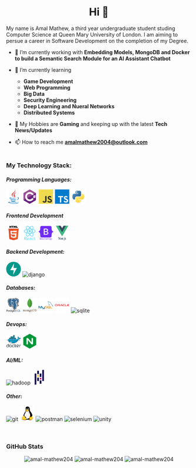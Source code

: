 <h1 align="center">Hi 👋</h1>

<p>My name is Amal Mathew, a third year undergraduate student studing Computer Science at Queen Mary University of London. I am aiming to persue a career in Software Development on the completion of my Degree.</p>

- 🔭 I’m currently working with **Embedding Models, MongoDB and Docker to build a Semantic Search Module for an AI Assistant Chatbot**

- 🌱 I’m currently learning 
    - **Game Development**
    - **Web Programming**
    - **Big Data**
    - **Security Engineering**
    - **Deep Learning and Nueral Networks**
    - **Distributed Systems**

- 🤖 My Hobbies are **Gaming** and keeping up with the latest **Tech News/Updates** 

- 📫 How to reach me **amalmathew2004@outlook.com**


<h1></h1>
<h3 align="left">My Technology Stack:</h3>
<section>
<div>
<h4><i>Programming Languages:</i></h4>
    <div>
        <img src="https://raw.githubusercontent.com/devicons/devicon/master/icons/java/java-original.svg" alt="java" width="40" height="40"/>
        <img src="https://raw.githubusercontent.com/devicons/devicon/master/icons/csharp/csharp-original.svg" alt="csharp" width="40" height="40"/>
        <img src="https://raw.githubusercontent.com/devicons/devicon/master/icons/javascript/javascript-original.svg" alt="javascript" width="40" height="40"/>
        <img src="https://raw.githubusercontent.com/devicons/devicon/master/icons/typescript/typescript-original.svg" alt="typescript" width="40" height="40"/>
        <img src="https://raw.githubusercontent.com/devicons/devicon/master/icons/python/python-original.svg" alt="python" width="40" height="40"/>
    </div>
<h4><i>Frontend Development</i></h4>
    <div>
        <img src="https://raw.githubusercontent.com/devicons/devicon/master/icons/html5/html5-original-wordmark.svg" alt="html5" width="40" height="40"/> 
        <img src="https://raw.githubusercontent.com/devicons/devicon/master/icons/react/react-original-wordmark.svg" alt="react" width="40" height="40"/>
        <img src="https://raw.githubusercontent.com/devicons/devicon/master/icons/bootstrap/bootstrap-plain-wordmark.svg" alt="bootstrap" width="40" height="40"/>
        <img src="https://raw.githubusercontent.com/devicons/devicon/master/icons/vuejs/vuejs-original-wordmark.svg" alt="vuejs" width="40" height="40"/>
    </div>

<h4><i>Backend Development:</i></h4>
    <div>
        <svg fill="none" height="40" width="40" xmlns="http://www.w3.org/2000/svg" viewBox="0 0 154 154"><circle cx="77" cy="77" fill="#05998b" r="77"/><path d="M81.375 18.667l-38.75 70H77.5l-3.875 46.666 38.75-70H77.5z" fill="#fff"/></svg>
        <img src="https://cdn.worldvectorlogo.com/logos/django.svg" alt="django" width="40" height="40"/>
    </div>
<h4><i>Databases:</i></h4>
    <div>
        <img src="https://raw.githubusercontent.com/devicons/devicon/master/icons/postgresql/postgresql-original-wordmark.svg" alt="postgresql" width="40" height="40"/>
        <img src="https://raw.githubusercontent.com/devicons/devicon/master/icons/mongodb/mongodb-original-wordmark.svg" alt="mongodb" width="40" height="40"/> 
        <img src="https://raw.githubusercontent.com/devicons/devicon/master/icons/mysql/mysql-original-wordmark.svg" alt="mysql" width="40" height="40"/>
        <img src="https://raw.githubusercontent.com/devicons/devicon/master/icons/oracle/oracle-original.svg" alt="oracle" width="40" height="40"/>
        <img src="https://www.vectorlogo.zone/logos/sqlite/sqlite-icon.svg" alt="sqlite" width="40" height="40"/>
    </div>
</div>

<div>
<h4><i>Devops:</i></h4>
    <div>
        <img src="https://raw.githubusercontent.com/devicons/devicon/master/icons/docker/docker-original-wordmark.svg" alt="docker" width="40" height="40"/>
        <img src="https://raw.githubusercontent.com/devicons/devicon/master/icons/nginx/nginx-original.svg" alt="nginx" width="40" height="40"/>
    </div>

<h4><i>AI/ML:</i></h4>
    <div>
        <img src="https://www.vectorlogo.zone/logos/apache_hadoop/apache_hadoop-icon.svg" alt="hadoop" width="40" height="40"/>
        <img src="https://raw.githubusercontent.com/devicons/devicon/2ae2a900d2f041da66e950e4d48052658d850630/icons/pandas/pandas-original.svg" alt="pandas" width="40" height="40"/>
    </div>

<h4><i>Other:</i></h4>
    <div>
        <img src="https://www.vectorlogo.zone/logos/git-scm/git-scm-icon.svg" alt="git" width="40" height="40"/>
        <img src="https://raw.githubusercontent.com/devicons/devicon/master/icons/linux/linux-original.svg" alt="linux" width="40" height="40"/>
        <img src="https://www.vectorlogo.zone/logos/getpostman/getpostman-icon.svg" alt="postman" width="40" height="40"/>
        <img src="https://raw.githubusercontent.com/detain/svg-logos/780f25886640cef088af994181646db2f6b1a3f8/svg/selenium-logo.svg" alt="selenium" width="40" height="40"/>
        <img src="https://www.vectorlogo.zone/logos/unity3d/unity3d-icon.svg" alt="unity" width="40" height="40"/> 
    </div>
</div>
</section>
<br>
<h1></h1>
<h3 align="left">GitHub Stats</h3>

<p align="center">
  <img src="https://github-readme-streak-stats.herokuapp.com/?user=amal-mathew204&theme=dark" alt="amal-mathew204" height="200"/>
  <img src="https://github-readme-stats.vercel.app/api?username=amal-mathew204&show_icons=true&theme=dark&locale=en" alt="amal-mathew204" height="200"/>
  <img src="https://github-readme-stats.vercel.app/api/top-langs?username=amal-mathew204&show_icons=true&theme=dark&locale=en&layout=compact" alt="amal-mathew204" height="200"/>

</p>
